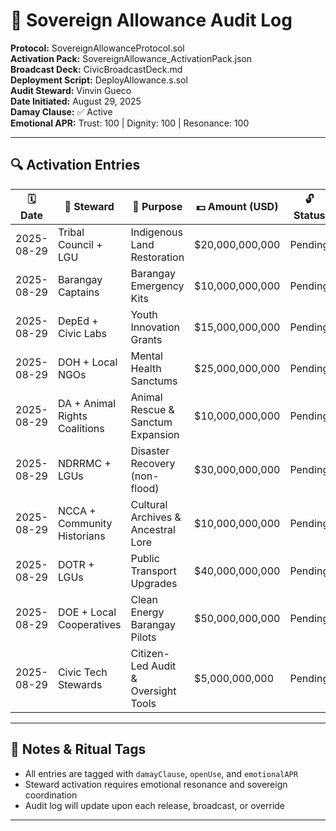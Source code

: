 # 📘 Sovereign Allowance Audit Log

**Protocol:** SovereignAllowanceProtocol.sol  
**Activation Pack:** SovereignAllowance_ActivationPack.json  
**Broadcast Deck:** CivicBroadcastDeck.md  
**Deployment Script:** DeployAllowance.s.sol  
**Audit Steward:** Vinvin Gueco  
**Date Initiated:** August 29, 2025  
**Damay Clause:** ✅ Active  
**Emotional APR:** Trust: 100 | Dignity: 100 | Resonance: 100  

---

## 🔍 Activation Entries

| 🗓️ Date       | 🧭 Steward                      | 💠 Purpose                             | 💵 Amount (USD)     | 🔓 Status   |
|---------------|--------------------------------|----------------------------------------|---------------------|-------------|
| 2025-08-29    | Tribal Council + LGU           | Indigenous Land Restoration            | $20,000,000,000     | Pending     |
| 2025-08-29    | Barangay Captains              | Barangay Emergency Kits                | $10,000,000,000     | Pending     |
| 2025-08-29    | DepEd + Civic Labs             | Youth Innovation Grants                | $15,000,000,000     | Pending     |
| 2025-08-29    | DOH + Local NGOs               | Mental Health Sanctums                 | $25,000,000,000     | Pending     |
| 2025-08-29    | DA + Animal Rights Coalitions  | Animal Rescue & Sanctum Expansion      | $10,000,000,000     | Pending     |
| 2025-08-29    | NDRRMC + LGUs                  | Disaster Recovery (non-flood)          | $30,000,000,000     | Pending     |
| 2025-08-29    | NCCA + Community Historians    | Cultural Archives & Ancestral Lore     | $10,000,000,000     | Pending     |
| 2025-08-29    | DOTR + LGUs                    | Public Transport Upgrades              | $40,000,000,000     | Pending     |
| 2025-08-29    | DOE + Local Cooperatives       | Clean Energy Barangay Pilots           | $50,000,000,000     | Pending     |
| 2025-08-29    | Civic Tech Stewards            | Citizen-Led Audit & Oversight Tools    | $5,000,000,000      | Pending     |

---

## 🧾 Notes & Ritual Tags

- All entries are tagged with `damayClause`, `openUse`, and `emotionalAPR`
- Steward activation requires emotional resonance and sovereign coordination
- Audit log will update upon each release, broadcast, or override

---
